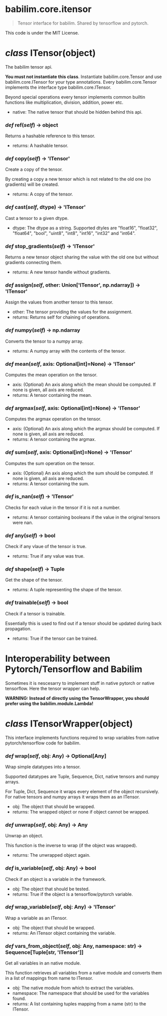 # babilim.core.itensor

> Tensor interface for babilim. Shared by tensorflow and pytorch.

This code is under the MIT License.

# *class* **ITensor**(object)

The babilim tensor api.

**You must not instantiate this class**.
Instantiate babilim.core.Tensor and use babilim.core.ITensor for your type annotations.
Every babilim.core.Tensor implements the interface type babilim.core.ITensor.

Beyond special operations every tensor implements common builtin functions like multiplication, division, addition, power etc.

* native: The native tensor that should be hidden behind this api.


### *def* **ref**(*self*) -> object

Returns a hashable reference to this tensor.

* returns: A hashable tensor.


### *def* **copy**(*self*) -> 'ITensor'

Create a copy of the tensor.

By creating a copy a new tensor which is not related to the old one (no gradients) will be created.

* returns: A copy of the tensor.


### *def* **cast**(*self*, dtype) -> 'ITensor'

Cast a tensor to a given dtype.

* dtype: The dtype as a string. Supported dtyles are "float16", "float32", "float64", "bool", "uint8", "int8", "int16", "int32" and "int64".


### *def* **stop_gradients**(*self*) -> 'ITensor'

Returns a new tensor object sharing the value with the old one but without gradients connecting them.

* returns: A new tensor handle without gradients.


### *def* **assign**(*self*, other: Union['ITensor', np.ndarray]) -> 'ITensor'

Assign the values from another tensor to this tensor.

* other: The tensor providing the values for the assignment.
* returns: Returns self for chaining of operations.


### *def* **numpy**(*self*) -> np.ndarray

Converts the tensor to a numpy array.

* returns: A numpy array with the contents of the tensor.


### *def* **mean**(*self*, axis: Optional[int]=None) -> 'ITensor'

Computes the mean operation on the tensor.

* axis: (Optional) An axis along which the mean should be computed. If none is given, all axis are reduced.
* returns: A tensor containing the mean.


### *def* **argmax**(*self*, axis: Optional[int]=None) -> 'ITensor'

Computes the argmax operation on the tensor.

* axis: (Optional) An axis along which the argmax should be computed. If none is given, all axis are reduced.
* returns: A tensor containing the argmax.


### *def* **sum**(*self*, axis: Optional[int]=None) -> 'ITensor'

Computes the sum operation on the tensor.

* axis: (Optional) An axis along which the sum should be computed. If none is given, all axis are reduced.
* returns: A tensor containing the sum.


### *def* **is_nan**(*self*) -> 'ITensor'

Checks for each value in the tensor if it is not a number.

* returns: A tensor containing booleans if the value in the original tensors were nan.


### *def* **any**(*self*) -> bool

Check if any vlaue of the tensor is true.

* returns: True if any value was true.


### *def* **shape**(*self*) -> Tuple

Get the shape of the tensor.

* returns: A tuple representing the shape of the tensor.


### *def* **trainable**(*self*) -> bool

Check if a tensor is trainable.

Essentially this is used to find out if a tensor should be updated during back propagation.

* returns: True if the tensor can be trained.


# Interoperability between Pytorch/Tensorflow and Babilim

Sometimes it is nescesarry to implement stuff in native pytorch or native tensorflow. Here the tensor wrapper can help.

**WARNING: Instead of directly using the TensorWrapper, you should prefer using the babilim.module.Lambda!**

# *class* **ITensorWrapper**(object)

This interface implements functions required to wrap variables from native pytorch/tensorflow code for babilim.


### *def* **wrap**(*self*, obj: Any) -> Optional[Any]

Wrap simple datatypes into a tensor.

Supported datatypes are Tuple, Sequence, Dict, native tensors and numpy arrays.

For Tuple, Dict, Sequence it wraps every element of the object recursively.
For native tensors and numpy arrays it wraps them as an ITensor.

* obj: The object that should be wrapped.
* returns: The wrapped object or none if object cannot be wrapped.


### *def* **unwrap**(*self*, obj: Any) -> Any

Unwrap an object.

This function is the inverse to wrap (if the object was wrapped).

* returns: The unwrapped object again.


### *def* **is_variable**(*self*, obj: Any) -> bool

Check if an object is a variable in the framework.

* obj: The object that should be tested.
* returns: True if the object is a tensorflow/pytorch variable.


### *def* **wrap_variable**(*self*, obj: Any) -> 'ITensor'

Wrap a variable as an ITensor.

* obj: The object that should be wrapped.
* returns: An ITensor object containing the variable.


### *def* **vars_from_object**(*self*, obj: Any, namespace: str) -> Sequence[Tuple[str, 'ITensor']]

Get all variables in an native module.

This function retrieves all variables from a native module and converts them in a list of mappings from name to ITensor.

* obj: The native module from which to extract the variables.
* namespace: The namespace that should be used for the variables found.
* returns: A list containing tuples mapping from a name (str) to the ITensor.



